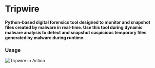 # Tripwire
**Python-based digital forensics tool designed to monitor and snapshot files created by malware in real-time. Use this tool during dynamic malware analysis to detect and snapshot suspicious temporary files generated by malware during runtime.**

### Usage
![Tripwire in Action](https://github.com/user-attachments/assets/265b1abd-49c2-4613-95af-aa5df3883e17)

